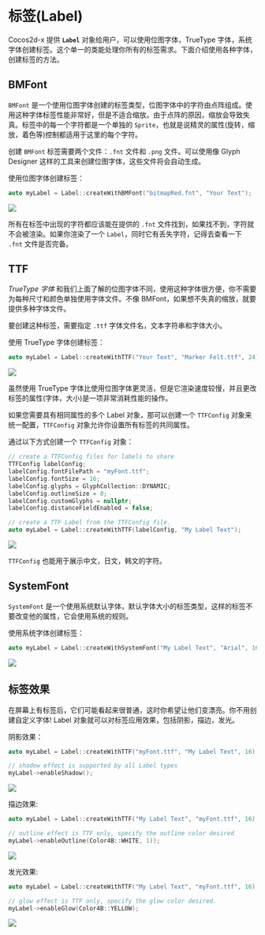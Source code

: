 # 标签(Label)

Cocos2d-x 提供 __`Label`__ 对象给用户，可以使用位图字体，TrueType 字体，系统字体创建标签。这个单一的类能处理你所有的标签需求。下面介绍使用各种字体，创建标签的方法。

## BMFont

`BMFont` 是一个使用位图字体创建的标签类型，位图字体中的字符由点阵组成。使用这种字体标签性能非常好，但是不适合缩放。由于点阵的原因，缩放会导致失真。标签中的每一个字符都是一个单独的 `Sprite`，也就是说精灵的属性(旋转，缩放，着色等)控制都适用于这里的每个字符。

创建 `BMFont` 标签需要两个文件：`.fnt` 文件和 `.png` 文件。可以使用像 Glyph Designer 这样的工具来创建位图字体，这些文件将会自动生成。

使用位图字体创建标签：

```cpp
auto myLabel = Label::createWithBMFont("bitmapRed.fnt", "Your Text");
```

![](../../en/ui_components/ui_components-img/LabelBMFont.png "")

所有在标签中出现的字符都应该能在提供的 `.fnt` 文件找到，如果找不到，字符就不会被渲染。如果你渲染了一个 `Label`，同时它有丢失字符，记得去查看一下 `.fnt` 文件是否完备。

## TTF

_TrueType 字体_ 和我们上面了解的位图字体不同，使用这种字体很方便，你不需要为每种尺寸和颜色单独使用字体文件。不像 BMFont，如果想不失真的缩放，就要提供多种字体文件。

要创建这种标签，需要指定 `.ttf` 字体文件名，文本字符串和字体大小。

使用 TrueType 字体创建标签：

```cpp
auto myLabel = Label::createWithTTF("Your Text", "Marker Felt.ttf", 24);
```

![](../../en/ui_components/ui_components-img/LabelTTF.png "")

虽然使用 TrueType 字体比使用位图字体更灵活，但是它渲染速度较慢，并且更改标签的属性(字体，大小)是一项非常消耗性能的操作。

如果您需要具有相同属性的多个 Label 对象，那可以创建一个 `TTFConfig` 对象来统一配置，`TTFConfig` 对象允许你设置所有标签的共同属性。

通过以下方式创建一个 `TTFConfig` 对象：

```cpp
// create a TTFConfig files for labels to share
TTFConfig labelConfig;
labelConfig.fontFilePath = "myFont.ttf";
labelConfig.fontSize = 16;
labelConfig.glyphs = GlyphCollection::DYNAMIC;
labelConfig.outlineSize = 0;
labelConfig.customGlyphs = nullptr;
labelConfig.distanceFieldEnabled = false;

// create a TTF Label from the TTFConfig file.
auto myLabel = Label::createWithTTF(labelConfig, "My Label Text");
```

![](../../en/ui_components/ui_components-img/LabelTTFWithConfig.png "")

`TTFConfig` 也能用于展示中文，日文，韩文的字符。

## SystemFont

`SystemFont` 是一个使用系统默认字体，默认字体大小的标签类型，这样的标签不要改变他的属性，它会使用系统的规则。

使用系统字体创建标签：

```cpp
auto myLabel = Label::createWithSystemFont("My Label Text", "Arial", 16);
```

![](../../en/ui_components/ui_components-img/LabelWithSystemFont.png "")

## 标签效果

在屏幕上有标签后，它们可能看起来很普通，这时你希望让他们变漂亮。你不用创建自定义字体! Label 对象就可以对标签应用效果，包括阴影，描边，发光。

阴影效果：

```cpp
auto myLabel = Label::createWithTTF("myFont.ttf", "My Label Text", 16);

// shadow effect is supported by all Label types
myLabel->enableShadow();
```

![](../../en/ui_components/ui_components-img/LabelWithShadow.png "")

描边效果:

```cpp
auto myLabel = Label::createWithTTF("My Label Text", "myFont.ttf", 16);

// outline effect is TTF only, specify the outline color desired
myLabel->enableOutline(Color4B::WHITE, 1));
```

![](../../en/ui_components/ui_components-img/LabelWithOutline.png "")

发光效果:

```cpp
auto myLabel = Label::createWithTTF("My Label Text", "myFont.ttf", 16);

// glow effect is TTF only, specify the glow color desired.
myLabel->enableGlow(Color4B::YELLOW);
```

![](../../en/ui_components/ui_components-img/LabelWithGlow.png "")
